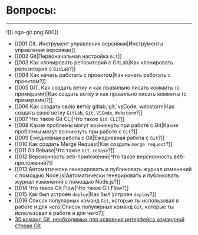 # Вопросы:

___

![[Logo-git.png|600]]

* [[001 Git. Инструмент управления версиями|Инструменты управления версиями]]
* [[002 Git|Первоначальная настройка `Git`]]
* [[003 Как клонировать репозиторий с GitLab|Как клонировать репозиторий с `GitLab`?]]
* [[004 Как начать работать с проектом|Как начать работать с проектом?]]
* [[005 GIT. Как создать ветку и как правильно писать коммиты (с примерами)|Как создать ветку и как правильно писать коммиты (с примерами)?]]
* [[006 Как создать свою ветку gitlab, git, vsCode, webstorm|Как создать свою ветку `GitLab`, `Git`, `VSCode`, `Webstorm`?]]
* [[007 Что такое Git CLI|Что такое `Git CLI`?]]
* [[008 Какие проблемы могут возникнуть при работе с Git|Какие проблемы могут возникнуть при работе с `Git`?]]
* [[009 Ежедневная работа с Git|Ежедневная работа с `Git`?]]
* [[010 Как создать Merge Request|Как создать `merge request`?]]
* [[011 Git Rebase|Что такое `Git rebase`?]]
* [[012 Версионность веб-приложений|Что такое версионность веб-приложений?]]
* [[013 Автоматически генерировать и публиковать журнал изменений с помощью Node.js|Автоматически генерировать и публиковать журнал изменений с помощью Node.js?]]
* [[014 Что такое Git Flow|Что такое Git Flow?]]
* [[015 Как был устроен `deploy`|Как был устроен `deploy`?]]
* [[016 Список популярных команд `Git`, которые ты использовал в работе и для чего|Список популярных команд `Git`, которые ты использовал в работе и для чего?]]
* [30 команд Git, необходимых для освоения интерфейса командной строки Git](https://habr.com/ru/companies/ruvds/articles/599929/)
